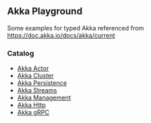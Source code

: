 ## Akka Playground

Some examples for typed Akka referenced from https://doc.akka.io/docs/akka/current

### Catalog

* [Akka Actor](./src/main/scala/com/github/al/assad/akka/Actor)
* [Akka Cluster](./src/main/scala/com/github/al/assad/akka/Cluster)
* [Akka Persistence](./src/main/scala/com/github/al/assad/akka/Persistence)
* [Akka Streams](./src/main/scala/com/github/al/assad/akka/Streams)
* [Akka Management](./src/main/scala/com/github/al/assad/akka/Management)
* [Akka Http](./src/main/scala/com/github/al/assad/akka/Http)
* [Akka gRPC](./src/main/scala/com/github/al/assad/akka/gRpc)


<br>

